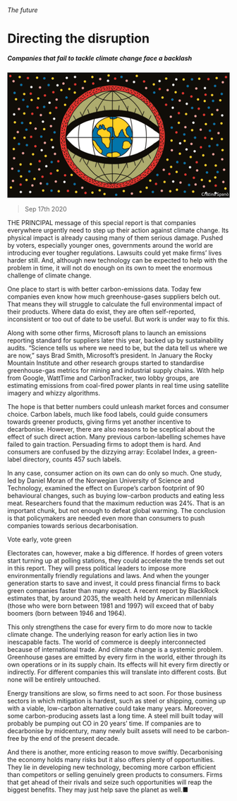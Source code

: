 ###### The future

# Directing the disruption 

##### Companies that fail to tackle climate change face a backlash 

![image](images/20200919_SRD005_0.jpg) 

> Sep 17th 2020 

THE PRINCIPAL message of this special report is that companies everywhere urgently need to step up their action against climate change. Its physical impact is already causing many of them serious damage. Pushed by voters, especially younger ones, governments around the world are introducing ever tougher regulations. Lawsuits could yet make firms’ lives harder still. And, although new technology can be expected to help with the problem in time, it will not do enough on its own to meet the enormous challenge of climate change.

One place to start is with better carbon-emissions data. Today few companies even know how much greenhouse-gases suppliers belch out. That means they will struggle to calculate the full environmental impact of their products. Where data do exist, they are often self-reported, inconsistent or too out of date to be useful. But work is under way to fix this.


Along with some other firms, Microsoft plans to launch an emissions reporting standard for suppliers later this year, backed up by sustainability audits. “Science tells us where we need to be, but the data tell us where we are now,” says Brad Smith, Microsoft’s president. In January the Rocky Mountain Institute and other research groups started to standardise greenhouse-gas metrics for mining and industrial supply chains. With help from Google, WattTime and CarbonTracker, two lobby groups, are estimating emissions from coal-fired power plants in real time using satellite imagery and whizzy algorithms.

The hope is that better numbers could unleash market forces and consumer choice. Carbon labels, much like food labels, could guide consumers towards greener products, giving firms yet another incentive to decarbonise. However, there are also reasons to be sceptical about the effect of such direct action. Many previous carbon-labelling schemes have failed to gain traction. Persuading firms to adopt them is hard. And consumers are confused by the dizzying array: Ecolabel Index, a green-label directory, counts 457 such labels.

In any case, consumer action on its own can do only so much. One study, led by Daniel Moran of the Norwegian University of Science and Technology, examined the effect on Europe’s carbon footprint of 90 behavioural changes, such as buying low-carbon products and eating less meat. Researchers found that the maximum reduction was 24%. That is an important chunk, but not enough to defeat global warming. The conclusion is that policymakers are needed even more than consumers to push companies towards serious decarbonisation.

Vote early, vote green

Electorates can, however, make a big difference. If hordes of green voters start turning up at polling stations, they could accelerate the trends set out in this report. They will press political leaders to impose more environmentally friendly regulations and laws. And when the younger generation starts to save and invest, it could press financial firms to back green companies faster than many expect. A recent report by BlackRock estimates that, by around 2035, the wealth held by American millennials (those who were born between 1981 and 1997) will exceed that of baby boomers (born between 1946 and 1964).

This only strengthens the case for every firm to do more now to tackle climate change. The underlying reason for early action lies in two inescapable facts. The world of commerce is deeply interconnected because of international trade. And climate change is a systemic problem. Greenhouse gases are emitted by every firm in the world, either through its own operations or in its supply chain. Its effects will hit every firm directly or indirectly. For different companies this will translate into different costs. But none will be entirely untouched.

Energy transitions are slow, so firms need to act soon. For those business sectors in which mitigation is hardest, such as steel or shipping, coming up with a viable, low-carbon alternative could take many years. Moreover, some carbon-producing assets last a long time. A steel mill built today will probably be pumping out CO in 20 years’ time. If companies are to decarbonise by midcentury, many newly built assets will need to be carbon-free by the end of the present decade.

And there is another, more enticing reason to move swiftly. Decarbonising the economy holds many risks but it also offers plenty of opportunities. They lie in developing new technology, becoming more carbon efficient than competitors or selling genuinely green products to consumers. Firms that get ahead of their rivals and seize such opportunities will reap the biggest benefits. They may just help save the planet as well.■

